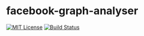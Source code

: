 # facebook-graph-analyser

[![MIT License](https://img.shields.io/badge/license-mit-green.svg?style=flat-square)](https://opensource.org/licenses/MIT)
[![Build Status](https://travis-ci.org/oprogramador/facebook-graph-analyser.svg?branch=master)](https://travis-ci.org/oprogramador/facebook-graph-analyser)
